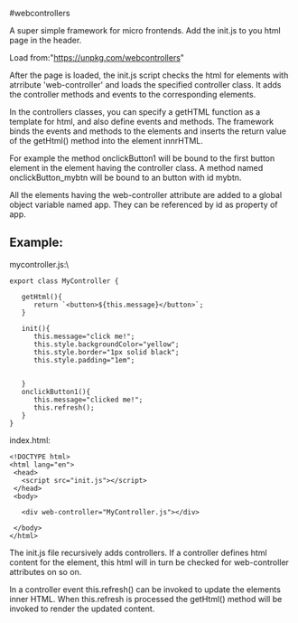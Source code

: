 #webcontrollers

A super simple framework for micro frontends.
Add the init.js to you html page in the header.

Load from:"https://unpkg.com/webcontrollers"

After the page is loaded, the init.js script checks the html for elements 
with atrribute 'web-controller' and loads the specified controller class. 
It adds the controller methods and events to the corresponding elements.

In the controllers classes, you can specify a getHTML function 
as a template for html, and also define events and methods.
The framework binds the events and methods to the elements and inserts
the return value of the getHtml() method into the element innrHTML.

For example the method onclickButton1 will be bound to the
first button element in the element having the controller class.
A method named onclickButton_mybtn will be bound to an button with 
id mybtn.

All the elements having the web-controller attribute are added to a global 
object variable named app. They can be referenced by id as property of app.


Example:
--------------------------------
mycontroller.js:\

    export class MyController {
    
       getHtml(){
          return `<button>${this.message}</button>`;
       }
       
       init(){
          this.message="click me!";
          this.style.backgroundColor="yellow";
          this.style.border="1px solid black";
          this.style.padding="1em";
          
          
       }
       onclickButton1(){
          this.message="clicked me!";
          this.refresh();
       }
    }

index.html:

    <!DOCTYPE html>
    <html lang="en">
     <head>
       <script src="init.js"></script>
     </head>
     <body>
       
       <div web-controller="MyController.js"></div>
       
     </body>
    </html>
    
The init.js file recursively adds controllers. If a controller defines
html content for the element, this html will in turn be checked 
for web-controller attributes on so on. 

In a controller event this.refresh() can be invoked to update the elements
inner HTML. When this.refresh is processed the getHtml() method will 
be invoked to render the updated content. 

